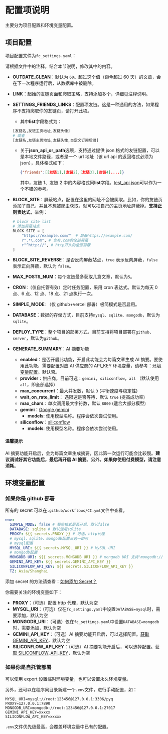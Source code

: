 # 配置项说明

主要分为项目配置和环境变量配置。

## 项目配置

项目配置文件为`fc_settings.yaml`：

请根据文件中的注释，结合本节说明，修改其中的内容。

- **OUTDATE_CLEAN**：默认为 `60`。超过这个值（距今超过 60 天）的文章，会在下一次程序运行后，从数据库中被删除。

- **LINK**：起始的友链页面和爬取策略，支持添加多个，详细见注释说明。

- **SETTINGS_FRIENDS_LINKS**：配置项友链。这是一种通用的方法，如果程序不支持爬取你的友链页，请打开此项。

  - 其中**list**字段格式为：

  ```python
  [友链名,友链主页地址,友链头像]
  # 或者
  [友链名,友链主页地址,友链头像,自定义订阅后缀]
  ```

  - 关于**json_api_or_path**选项，支持通过提供 json 格式的友链配置，可以是本地文件路径，或者是一个 url 地址（该 url api 的返回格式必须为 json），具体格式如下：

    ```json
    {"friends":[[友链1],[友链2],[友链3],[友链4]....]}
    ```

    其中，友链 1、友链 2 中的内容格式同**list**字段。[test_api.json](https://github.com/Rock-Candy-Tea/hexo-circle-of-friends/blob/main/tests/test_api.json)可以作为一个不错的参考。

- **BLOCK_SITE**：屏蔽站点，配置在这里的网址不会被爬取。比如，你的友链页添加了自己，并且不想被爬虫获取，就可以把自己的主页地址屏蔽掉。**支持正则表达式**，举例：
  ```python
  # block site list
  # 添加屏蔽站点
  BLOCK_SITE = [
      "https://example.com/"  # 屏蔽https://example.com/
      r".*\.com", # 含有.com的全部屏蔽
      r"^http://", # http开头的全部屏蔽
  ]
  ```
- **BLOCK_SITE_REVERSE**：是否反向屏蔽站点，`true` 表示反向屏蔽，`false` 表示正向屏蔽，默认为 `false`。

- **MAX_POSTS_NUM**：每个友链最多获取几篇文章，默认为`5`。

- **CRON**：（仅自托管有效）定时任务配置，采用 cron 表达式。默认为每天 0 点、6 点、12 点、18 点、21 点执行一次。
- **SIMPLE_MODE**: （仅 github+vercel 部署）极简模式是否启用。

- **DATABASE**：数据的存储方式，目前支持`mysql`、`sqlite`、`mongodb`，默认为`sqlite`。

- **DEPLOY_TYPE**：整个项目的部署方式，目前支持将项目部署在`github`、`server`，默认为`github`。

- **GENERATE_SUMMARY**：AI 摘要功能
  - **enabled**：是否开启此功能，开启此功能会为每篇文章生成 AI 摘要。要使用此功能，需要配置对应 AI 供应商的 API_KEY 环境变量，请参考：[环境变量配置](#环境变量配置)。默认否。
  - **provider**：供应商，目前可选：`gemini`，`siliconflow`，`all` （默认使用 `all`，即全部选择）
  - **max_concurrent**：最大并发数，默认 `3` (平衡速度与稳定性)
  - **wait_on_rate_limit**： 遇限速是否等待，默认 `true` (提高成功率)
  - **max_chars**：单次调用最大字符数，默认 `8000` (适合大部分模型)
  - **gemini**：[Google gemini](https://aistudio.google.com/app/prompts/new_chat)
    - **models**: 使用模型名称。程序会依次尝试使用。
  - **siliconflow**：[siliconflow](https://siliconflow.cn/)
    - **models**: 使用模型名称。程序会依次尝试使用。

#### 温馨提示

AI 摘要功能开启后，会为每篇文章生成摘要，因此第一次运行可能会比较慢。**建议调试好其它功能后，最后再开启 AI 摘要**。另外，**如果你使用付费模型，请注意消耗**。

## 环境变量配置

### 如果你是 github 部署

所有的 secret 可以在`.github/workflows/CI.yml`文件中查看。

```yaml
env:
  SIMPLE_MODE: false # 极简模式是否开启，默认false
  DATABASE: sqlite # 默认使用sqlite
  PROXY: ${{ secrets.PROXY }} # 可选，http代理
  # mysql、sqlite、mongodb配置三选一即可
  # mysql配置
  MYSQL_URI: ${{ secrets.MYSQL_URI }} # MySQL URI
  # mongodb配置
  MONGODB_URI: ${{ secrets.MONGODB_URI }} # mongodb URI 支持'mongodb://'和'mongodb+srv://'
  GEMINI_API_KEY: ${{ secrets.GEMINI_API_KEY }}
  SILICONFLOW_API_KEY: ${{ secrets.SILICONFLOW_API_KEY }}
  TZ: Asia/Shanghai
```

添加 secret 的方法请查看：[如何添加 Secret？](problems.md?id=如何添加Secret？)

你需要关注的环境变量如下：

- **PROXY**：（可选）配置 http 代理，默认为空
- **MYSQL_URI**：（可选）仅在`fc_settings.yaml`中设置`DATABASE=mysql`时，需要添加，默认为空
- **MONGODB_URI**：（可选）仅在`fc_settings.yaml`中设置`DATABASE=mongodb`时，需要添加，默认为空
- **GEMINI_API_KEY**：（可选）AI 摘要功能开启后，可以选择配置。[获取 GEMINI_API_KEY](https://ai.google.dev/gemini-api/docs/api-key?hl=zh-cn)，默认为空
- **SILICONFLOW_API_KEY**：（可选）AI 摘要功能开启后，可以选择配置。[获取 SILICONFLOW_API_KEY](https://cloud.siliconflow.cn/me/account/ak)，默认为空

### 如果你是自托管部署

可以使用 export 设置临时环境变量，也可以设置永久环境变量。

另外，还可以在程序同目录新建一个`.env`文件，进行手动配置，如：

```
MYSQL_URI=mysql://root:123456@127.0.0.1:3306/pyq
PROXY=127.0.0.1:7890
MONGODB_URI=mongodb://root:123456@127.0.0.1:27017
GEMINI_API_KEY=xxxxx
SILICONFLOW_API_KEY=xxxxx
```

`.env`文件优先级最高，会覆盖环境变量中已有的配置。
